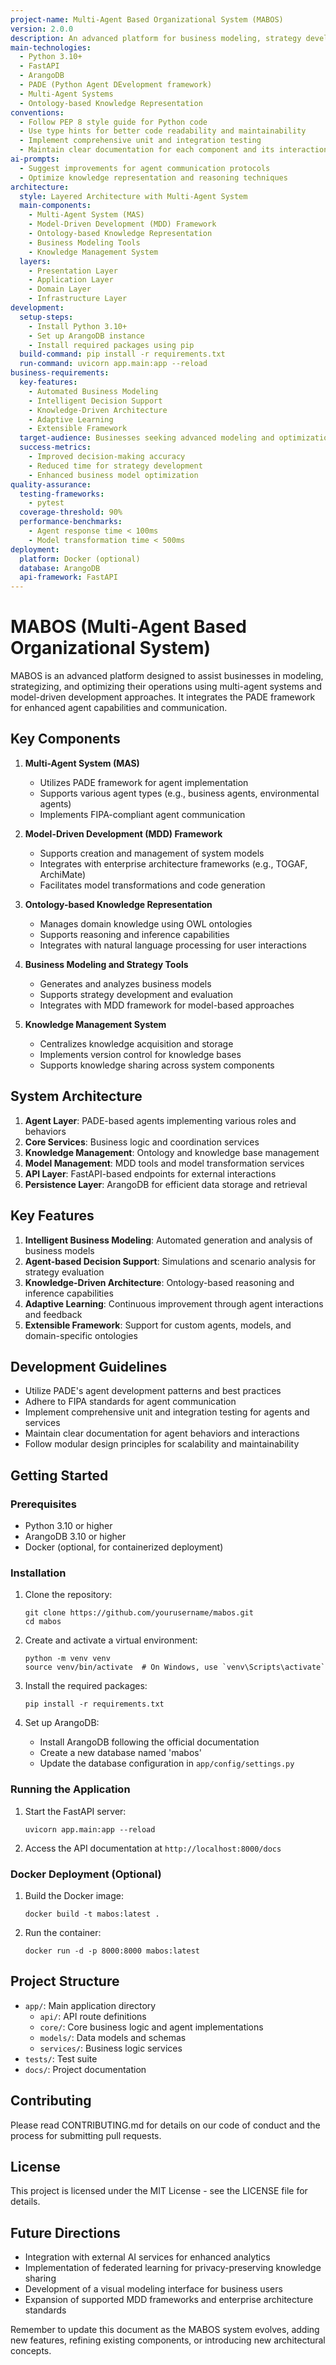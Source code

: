 ```yaml
---
project-name: Multi-Agent Based Organizational System (MABOS)
version: 2.0.0
description: An advanced platform for business modeling, strategy development, and optimization using multi-agent systems and model-driven development approaches
main-technologies:
  - Python 3.10+
  - FastAPI
  - ArangoDB
  - PADE (Python Agent DEvelopment framework)
  - Multi-Agent Systems
  - Ontology-based Knowledge Representation
conventions:
  - Follow PEP 8 style guide for Python code
  - Use type hints for better code readability and maintainability
  - Implement comprehensive unit and integration testing
  - Maintain clear documentation for each component and its interactions
ai-prompts:
  - Suggest improvements for agent communication protocols
  - Optimize knowledge representation and reasoning techniques
architecture:
  style: Layered Architecture with Multi-Agent System
  main-components:
    - Multi-Agent System (MAS)
    - Model-Driven Development (MDD) Framework
    - Ontology-based Knowledge Representation
    - Business Modeling Tools
    - Knowledge Management System
  layers:
    - Presentation Layer
    - Application Layer
    - Domain Layer
    - Infrastructure Layer
development:
  setup-steps:
    - Install Python 3.10+
    - Set up ArangoDB instance
    - Install required packages using pip
  build-command: pip install -r requirements.txt
  run-command: uvicorn app.main:app --reload
business-requirements:
  key-features:
    - Automated Business Modeling
    - Intelligent Decision Support
    - Knowledge-Driven Architecture
    - Adaptive Learning
    - Extensible Framework
  target-audience: Businesses seeking advanced modeling and optimization solutions
  success-metrics:
    - Improved decision-making accuracy
    - Reduced time for strategy development
    - Enhanced business model optimization
quality-assurance:
  testing-frameworks:
    - pytest
  coverage-threshold: 90%
  performance-benchmarks:
    - Agent response time < 100ms
    - Model transformation time < 500ms
deployment:
  platform: Docker (optional)
  database: ArangoDB
  api-framework: FastAPI
---
```


# MABOS (Multi-Agent Based Organizational System)

MABOS is an advanced platform designed to assist businesses in modeling, strategizing, and optimizing their operations using multi-agent systems and model-driven development approaches. It integrates the PADE framework for enhanced agent capabilities and communication.

## Key Components

1. **Multi-Agent System (MAS)**
   - Utilizes PADE framework for agent implementation
   - Supports various agent types (e.g., business agents, environmental agents)
   - Implements FIPA-compliant agent communication

2. **Model-Driven Development (MDD) Framework**
   - Supports creation and management of system models
   - Integrates with enterprise architecture frameworks (e.g., TOGAF, ArchiMate)
   - Facilitates model transformations and code generation

3. **Ontology-based Knowledge Representation**
   - Manages domain knowledge using OWL ontologies
   - Supports reasoning and inference capabilities
   - Integrates with natural language processing for user interactions

4. **Business Modeling and Strategy Tools**
   - Generates and analyzes business models
   - Supports strategy development and evaluation
   - Integrates with MDD framework for model-based approaches

5. **Knowledge Management System**
   - Centralizes knowledge acquisition and storage
   - Implements version control for knowledge bases
   - Supports knowledge sharing across system components

## System Architecture

1. **Agent Layer**: PADE-based agents implementing various roles and behaviors
2. **Core Services**: Business logic and coordination services
3. **Knowledge Management**: Ontology and knowledge base management
4. **Model Management**: MDD tools and model transformation services
5. **API Layer**: FastAPI-based endpoints for external interactions
6. **Persistence Layer**: ArangoDB for efficient data storage and retrieval

## Key Features

1. **Intelligent Business Modeling**: Automated generation and analysis of business models
2. **Agent-based Decision Support**: Simulations and scenario analysis for strategy evaluation
3. **Knowledge-Driven Architecture**: Ontology-based reasoning and inference capabilities
4. **Adaptive Learning**: Continuous improvement through agent interactions and feedback
5. **Extensible Framework**: Support for custom agents, models, and domain-specific ontologies

## Development Guidelines

- Utilize PADE's agent development patterns and best practices
- Adhere to FIPA standards for agent communication
- Implement comprehensive unit and integration testing for agents and services
- Maintain clear documentation for agent behaviors and interactions
- Follow modular design principles for scalability and maintainability

## Getting Started

### Prerequisites

- Python 3.10 or higher
- ArangoDB 3.10 or higher
- Docker (optional, for containerized deployment)

### Installation

1. Clone the repository:
   ```
   git clone https://github.com/yourusername/mabos.git
   cd mabos
   ```

2. Create and activate a virtual environment:
   ```
   python -m venv venv
   source venv/bin/activate  # On Windows, use `venv\Scripts\activate`
   ```

3. Install the required packages:
   ```
   pip install -r requirements.txt
   ```

4. Set up ArangoDB:
   - Install ArangoDB following the official documentation
   - Create a new database named 'mabos'
   - Update the database configuration in `app/config/settings.py`

### Running the Application

1. Start the FastAPI server:
   ```
   uvicorn app.main:app --reload
   ```

2. Access the API documentation at `http://localhost:8000/docs`

### Docker Deployment (Optional)

1. Build the Docker image:
   ```
   docker build -t mabos:latest .
   ```

2. Run the container:
   ```
   docker run -d -p 8000:8000 mabos:latest
   ```

## Project Structure

- `app/`: Main application directory
  - `api/`: API route definitions
  - `core/`: Core business logic and agent implementations
  - `models/`: Data models and schemas
  - `services/`: Business logic services
- `tests/`: Test suite
- `docs/`: Project documentation

## Contributing

Please read CONTRIBUTING.md for details on our code of conduct and the process for submitting pull requests.

## License

This project is licensed under the MIT License - see the LICENSE file for details.

## Future Directions

- Integration with external AI services for enhanced analytics
- Implementation of federated learning for privacy-preserving knowledge sharing
- Development of a visual modeling interface for business users
- Expansion of supported MDD frameworks and enterprise architecture standards

Remember to update this document as the MABOS system evolves, adding new features, refining existing components, or introducing new architectural concepts.